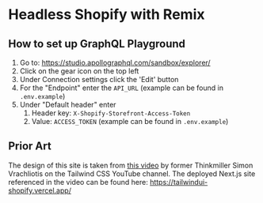 # Headless Shopify with Remix

## How to set up GraphQL Playground

1. Go to: <https://studio.apollographql.com/sandbox/explorer/>
2. Click on the gear icon on the top left
3. Under Connection settings click the 'Edit' button
4. For the "Endpoint" enter the `API_URL` (example can be found in `.env.example`)
5. Under "Default header" enter
   1. Header key: `X-Shopify-Storefront-Access-Token`
   2. Value: `ACCESS_TOKEN` (example can be found in `.env.example`)

## Prior Art

The design of this site is taken from [this video](https://www.youtube.com/watch?v=xNMYz74zNHM) by former Thinkmiller Simon Vrachliotis on the Tailwind CSS YouTube channel.
The deployed Next.js site referenced in the video can be found here:
<https://tailwindui-shopify.vercel.app/>
